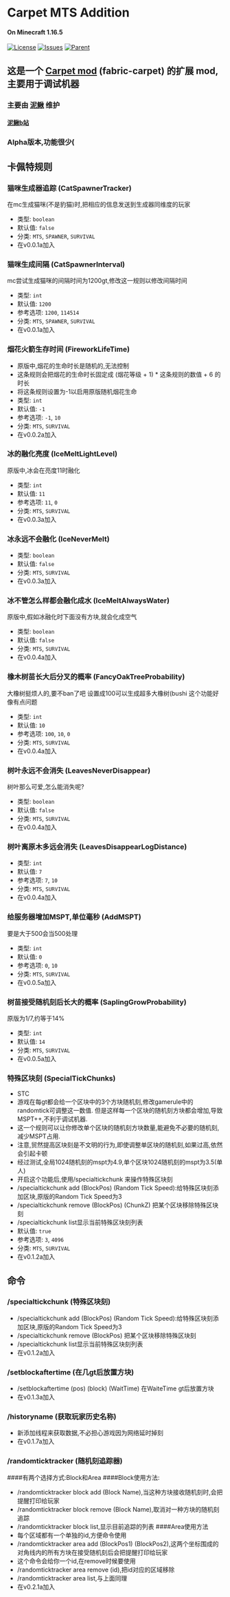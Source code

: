 # Carpet MTS Addition
#### On Minecraft 1.16.5
[![License](https://img.shields.io/github/license/MTS-MoyuTech/Carpet-MTS-Addition.svg)](http://www.gnu.org/licenses/lgpl-3.0.html)
[![Issues](https://img.shields.io/github/issues/MTS-MoyuTech/Carpet-MTS-Addition.svg)](https://github.com/MTS-MoyuTech/Carpet-MTS-Addition/issues)
[![Parent](https://img.shields.io/badge/Parent-fabric--carpet-blue)](https://github.com/gnembon/fabric-carpet)

## 这是一个 [Carpet mod](https://github.com/gnembon/fabric-carpet) (fabric-carpet) 的扩展 mod,主要用于调试机器
### 主要由 [泥鳅](https://github.com/bili-08A04-NQ3) 维护
#### [泥鳅b站](https://space.bilibili.com/538864655)

### Alpha版本,功能很少(

## 卡佩特规则

### 猫咪生成器追踪 (CatSpawnerTracker)

在mc生成猫咪(不是豹猫)时,把相应的信息发送到生成器同维度的玩家

- 类型: `boolean`
- 默认值: `false`
- 分类: `MTS`, `SPAWNER`, `SURVIVAL`
- 在v0.0.1a加入

### 猫咪生成间隔 (CatSpawnerInterval)

mc尝试生成猫咪的间隔时间为1200gt,修改这一规则以修改间隔时间

- 类型: `int`
- 默认值: `1200`
- 参考选项: `1200`, `114514`
- 分类: `MTS`, `SPAWNER`, `SURVIVAL`
- 在v0.0.1a加入

### 烟花火箭生存时间 (FireworkLifeTime)

- 原版中,烟花的生命时长是随机的,无法控制
- 这条规则会把烟花的生命时长固定成  (烟花等级 + 1) * 这条规则的数值 + 6 的时长
- 将这条规则设置为-1以启用原版随机烟花生命
- 类型: `int`
- 默认值: `-1`
- 参考选项: `-1`, `10`
- 分类: `MTS`, `SURVIVAL`
- 在v0.0.2a加入

### 冰的融化亮度 (IceMeltLightLevel)

原版中,冰会在亮度11时融化

- 类型: `int`
- 默认值: `11`
- 参考选项: `11`, `0`
- 分类: `MTS`, `SURVIVAL`
- 在v0.0.3a加入

### 冰永远不会融化 (IceNeverMelt)

- 类型: `boolean`
- 默认值: `false`
- 分类: `MTS`, `SURVIVAL`
- 在v0.0.3a加入

### 冰不管怎么样都会融化成水 (IceMeltAlwaysWater)

原版中,假如冰融化时下面没有方块,就会化成空气

- 类型: `boolean`
- 默认值: `false`
- 分类: `MTS`, `SURVIVAL`
- 在v0.0.4a加入

### 橡木树苗长大后分叉的概率 (FancyOakTreeProbability)

大橡树挺烦人的,要不ban了吧
设置成100可以生成超多大橡树(bushi
这个功能好像有点问题


- 类型: `int`
- 默认值: `10`
- 参考选项: `100`, `10`, `0`
- 分类: `MTS`, `SURVIVAL`
- 在v0.0.4a加入

### 树叶永远不会消失 (LeavesNeverDisappear)

树叶那么可爱,怎么能消失呢?

- 类型: `boolean`
- 默认值: `false`
- 分类: `MTS`, `SURVIVAL`
- 在v0.0.4a加入

### 树叶离原木多远会消失 (LeavesDisappearLogDistance)

- 类型: `int`
- 默认值: `7`
- 参考选项: `7`, `10`
- 分类: `MTS`, `SURVIVAL`
- 在v0.0.4a加入

### 给服务器增加MSPT,单位毫秒 (AddMSPT)

要是大于500会当500处理

- 类型: `int`
- 默认值: `0`
- 参考选项: `0`, `10`
- 分类: `MTS`, `SURVIVAL`
- 在v0.0.5a加入

### 树苗接受随机刻后长大的概率 (SaplingGrowProbability)

原版为1/7,约等于14%

- 类型: `int`
- 默认值: `14`
- 分类: `MTS`, `SURVIVAL`
- 在v0.0.5a加入

### 特殊区块刻 (SpecialTickChunks)

- STC
- 游戏在每gt都会给一个区块中的3个方块随机刻,修改gamerule中的randomtick可调整这一数值. 但是这样每一个区块的随机刻方块都会增加,导致MSPT++,不利于调试机器.
- 这一个规则可以让你修改单个区块的随机刻方块数量,能避免不必要的随机刻,减少MSPT占用.
- 注意,贸然提高区块刻是不文明的行为,即使调整单区块的随机刻,如果过高,依然会引起卡顿
- 经过测试,全局1024随机刻的mspt为4.9,单个区块1024随机刻的mspt为3.5(单人)
- 开启这个功能后,使用/specialtickchunk 来操作特殊区块刻
- /specialtickchunk add (BlockPos) (Random Tick Speed):给特殊区块刻添加区块,原版的Random Tick Speed为3
- /specialtickchunk remove (BlockPos) (ChunkZ) 把某个区块移除特殊区块刻
- /specialtickchunk list显示当前特殊区块刻列表
- 默认值: `true`
- 参考选项: `3`, `4096`
- 分类: `MTS`, `SURVIVAL`
- 在v0.1.2a加入

## 命令

### /specialtickchunk (特殊区块刻)

- /specialtickchunk add (BlockPos) (Random Tick Speed):给特殊区块刻添加区块,原版的Random Tick Speed为3
- /specialtickchunk remove (BlockPos) 把某个区块移除特殊区块刻
- /specialtickchunk list显示当前特殊区块刻列表
- 在v0.1.2a加入

### /setblockaftertime (在几gt后放置方块)

- /setblockaftertime (pos) (block) (WaitTime) 在WaiteTime gt后放置方块
- 在v0.1.3a加入

### /historyname (获取玩家历史名称)
- 新添加线程来获取数据,不必担心游戏因为网络延时掉刻
- 在v0.1.7a加入

### /randomticktracker (随机刻追踪器)
####有两个选择方式:Block和Area
####Block使用方法:
- /randomticktracker block add (Block Name),当这种方块接收随机刻时,会把提醒打印给玩家
- /randomticktracker block remove (Block Name),取消对一种方块的随机刻追踪
- /randomticktracker block list,显示目前追踪的列表
####Area使用方法
- 每个区域都有一个单独的id,方便命令使用
- /randomticktracker area add (BlockPos1) (BlockPos2),这两个坐标围成的对角线内的所有方块在接受随机刻后会把提醒打印给玩家
- 这个命令会给你一个id,在remove时候要使用
- /randomticktracker area remove (id),把id对应的区域移除
- /randomticktracker area list,与上面同理
- 在v0.2.1a加入
